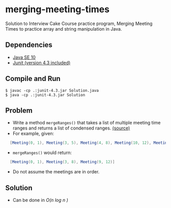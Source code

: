 # merging-meeting-times
Solution to Interview Cake Course practice program, Merging Meeting Times to practice array and string manipulation in Java.

## Dependencies
* [Java SE 10](https://www.oracle.com/technetwork/java/javase/downloads/jdk10-downloads-4416644.html?)
* [Junit (version 4.3 included)](https://junit.org)

## Compile and Run
~~~
$ javac -cp .:junit-4.3.jar Solution.java
$ java -cp .:junit-4.3.jar Solution
~~~

## Problem
* Write a method `mergeRanges()` that takes a list of multiple meeting time ranges and returns a list of condensed ranges. [(source)](https://www.interviewcake.com/question/java/merging-ranges?section=array-and-string-manipulation&course=fc1)
* For example, given:
```java
  [Meeting(0, 1), Meeting(3, 5), Meeting(4, 8), Meeting(10, 12), Meeting(9, 10)]
```
* `mergeRanges()` would return:
```java
  [Meeting(0, 1), Meeting(3, 8), Meeting(9, 12)]
```
* Do not assume the meetings are in order. 

## Solution
* Can be done in *O(n log n )*
